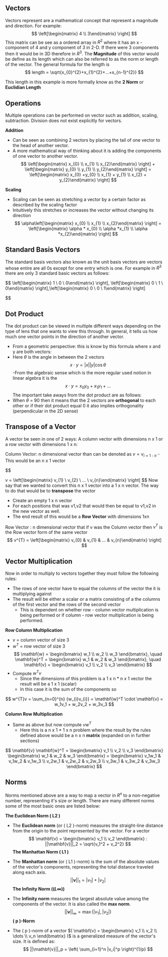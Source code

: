 ## Vectors

Vectors represent are a mathematical concept that represent a magnitude and direction. For example:  
$$
				\left[\begin{matrix} 4 \\ 3\end{matrix} \right]	
$$
This matrix can be see as a ordered array in $R^{2}$ where it has an x - component of 4 and y component of 3 in 2-D. If there were 3 components then it would be in 3D therefore in $R^{3}$. The **Magnitude** of this vector would be define as its length which can also be referred to as the norm or length of the vector. The general formula for the length is 
$$
length = \sqrt{x_{0}^{2}+x_{1}^{2}+...+x_{n-1}^{2}}
$$

This length in this example is more formally know as the **2 Norm** or **Euclidian Length**

## Operations 

Multiple operations can be performed on vector such as addition, scaling, subtraction. Division does not exist explicitly for vectors. 

**Addition** 
-  Can be seen as combining 2 vectors by placing the tail of one vector to the head of another vector. 
-  A more mathematical way of thinking about it is adding the components of one vector to another vector. 
$$
\left[\begin{matrix} x_{0} \\ x_{1} \\ x_{2}\end{matrix} \right] + \left[\begin{matrix} y_{0} \\ y_{1} \\ y_{2}\end{matrix} \right] = \left[\begin{matrix} x_{0} +y_{0} \\ x_{1} + y_{1} \\ x_{2} + y_{2}\end{matrix} \right]
$$

**Scaling**
- Scaling can be seen as stretching a vector by a certain factor as described by the scaling factor
- Intuitively this stretches or increases the vector without changing its direction
$$
\alpha\left[\begin{matrix} x_{0} \\ x_{1} \\ x_{2}\end{matrix} \right] = \left[\begin{matrix} \alpha * x_{0} \\ \alpha *x_{1} \\ \alpha *x_{2}\end{matrix} \right]
$$

## Standard Basis Vectors

The standard basis vectors also known as the unit basis vectors are vectors whose entire are all 0s except for one entry which is one. For example in $R^{3}$ there are only 3 standard basic vectors as follows: 

$$
\left[\begin{matrix} 1 \\ 0 \\ 0\end{matrix} \right], \left[\begin{matrix} 0 \\ 1 \\ 0\end{matrix} \right],\left[\begin{matrix} 0 \\ 0 \\ 1\end{matrix} \right]

$$

## Dot Product

The dot product can be viewed in multiple different ways depending on the type of lens that one wants to view this through. In general, it tells us how much one vector points in the direction of another vector. 
- From a geometric perspective: this is know by this formula where x and y are both vectors:
- Here $\theta$ is the angle in between the 2 vectors 
$$ x \cdot y = |x||y|\cos\theta $$
-From the algebraic sense which is the more regular used notion in linear algebra it is the 
$$
  x\cdot y = x_{0}y_{0} +x_{1}y_{1}+... 
$$
The important take aways from the dot product are as follows:
- When $\theta$ = 90 then it means that the 2 vectors are **orthogonal** to each other or if their dot product equal 0 it also implies orthogonality (perpendicular in the 2D sense)

## Transpose of a Vector

A vector be seen in one of 2 ways: A column vector with dimensions n x 1 or a row vector with dimensions 1 x n:

Column Vector: n dimensional vector than can be denoted as  $v=v_{i=1:n}$ - This would be an n x 1 vector

$$

v = \left[\begin{matrix} v_{1} \\ v_{2} \\ ... \\ v_{n}\end{matrix} \right]
$$
Now say that we wanted to convert this n x 1 vector into a 1 x n  vector. The way to do that would be to **transpose** the vector
- Create an empty 1 x n vector
- For each positions that was v1,v2 that would then be equal to v1,v2 in the new vector as well.
- The end result of this would be a **Row Vector** with dimensions 1xn

Row Vector :  n dimensional vector that if v was the Column vector then $v^{T}$ is the Row vector form of the same vector 
$$
v^{T} = \left[\begin{matrix} v_{0} & v_{1} & ... & v_{n}\end{matrix} \right]
$$
## Vector Multiplication

Now in order to multiply to vectors together they must follow the following rules:
- The rows of one vector have to equal the columns of the vector the it is multiplying against 
- The result will be either a scalar or a matrix consisting of a the columns of the first vector and the rows of the second vector
	- This is dependent on whether row - column vector multiplication is being performed or if column - row vector multiplication is being performed.

**Row Column Multiplication**
- v = column vector of size 3
- $w^{T}$ = row vector of size 3
$$
 \mathbf{w} = \begin{bmatrix} w_1 \\ w_2 \\ w_3 \end{bmatrix}, \quad \mathbf{w}^T = \begin{bmatrix} w_1 & w_2 & w_3 \end{bmatrix}, \quad \mathbf{v} = \begin{bmatrix} v_1 \\ v_2 \\ v_3 \end{bmatrix}
$$
- Compute $w^{T}v$
	- Since the dimensions of this problem is a 1 x n * n x 1 vector the result will be a 1 x 1 (scalar)
	- In this case it is the sum of the components so 
	
$$
w^{T}v = \sum_{n=0}^{n} {w_{i}v_{i}} =  \mathbf{w}^T \cdot \mathbf{v} = w_1v_1 + w_2v_2 + w_3v_3 
$$

**Column Row Multiplication**
- Same as above but now compute $vw^{T}$
	- Here this is a n x 1 * 1 x n problem where the result by the rules defined above would be a n x n **matrix** (expanded on in further sections)

$$ \mathbf{v} \mathbf{w}^T = \begin{bmatrix} v_1 \\ v_2 \\ v_3 \end{bmatrix} \begin{bmatrix} w_1 & w_2 & w_3 \end{bmatrix} = \begin{bmatrix} v_1w_1 & v_1w_2 & v_1w_3 \\ v_2w_1 & v_2w_2 & v_2w_3 \\ v_3w_1 & v_3w_2 & v_3w_3 \end{bmatrix} 
$$

## Norms

Norms mentioned above are a way to map a vector in $R^{n}$ to a non-negative number, representing it's size or length. There are many different norms some of the most basic ones are listed below: 

**The Euclidean Norm ( L2 )**
- The **Euclidean norm** (or \( L2 \)-norm) measures the straight-line distance from the origin to the point represented by the vector. For a vector 
$$
  \mathbf{v} = \begin{bmatrix} v_1 \\ v_2 \end{bmatrix} :  ||\mathbf{v}||_2 = \sqrt{v_1^2 + v_2^2} 
$$
**The Manhattan Norm ( L1 )** 
- The **Manhattan norm** (or \( L1 \)-norm) is the sum of the absolute values of the vector's components, representing the total distance traveled along each axis. 
$$ ||\mathbf{v}||_1 = |v_1| + |v_2|
$$
**The Infinity Norm ($( L\infty$))**

- The **Infinity norm** measures the largest absolute value among the components of the vector. It is also called the **max norm**. 
$$
 ||\mathbf{v}||_\infty = \max(|v_1|, |v_2|)
$$
**( p \)-Norm** 
- The \( p \)-norm of a vector $( \mathbf{v} = \begin{bmatrix} v_1 \\ v_2 \\ \dots \\ v_n \end{bmatrix} )$ is a generalized measure of the vector's size. It is defined as:
$$ ||\mathbf{v}||_p = \left( \sum_{i=1}^n |v_i|^p \right)^{1/p} 
$$
